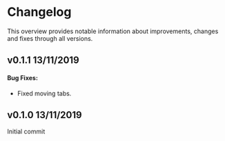 # Changelog

This overview provides notable information about improvements, changes and fixes through all versions.

## v0.1.1 13/11/2019

#### Bug Fixes:

- Fixed moving tabs.

## v0.1.0 13/11/2019

Initial commit
